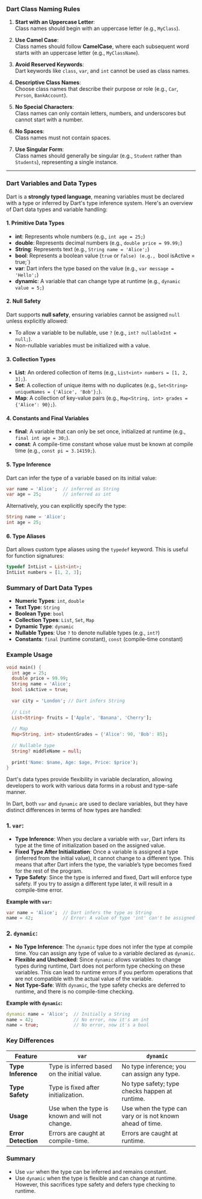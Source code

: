 ### Dart Class Naming Rules

1. **Start with an Uppercase Letter**:  
   Class names should begin with an uppercase letter (e.g., `MyClass`).

2. **Use Camel Case**:  
   Class names should follow **CamelCase**, where each subsequent word starts with an uppercase letter (e.g., `MyClassName`).

3. **Avoid Reserved Keywords**:  
   Dart keywords like `class`, `var`, and `int` cannot be used as class names.

4. **Descriptive Class Names**:  
   Choose class names that describe their purpose or role (e.g., `Car`, `Person`, `BankAccount`).

5. **No Special Characters**:  
   Class names can only contain letters, numbers, and underscores but cannot start with a number.

6. **No Spaces**:  
   Class names must not contain spaces.

7. **Use Singular Form**:  
   Class names should generally be singular (e.g., `Student` rather than `Students`), representing a single instance.

---

### Dart Variables and Data Types

Dart is a **strongly typed language**, meaning variables must be declared with a type or inferred by Dart's type inference system. Here's an overview of Dart data types and variable handling:

#### 1. **Primitive Data Types**

- **int**: Represents whole numbers (e.g., `int age = 25;`)
- **double**: Represents decimal numbers (e.g., `double price = 99.99;`)
- **String**: Represents text (e.g., `String name = 'Alice';`)
- **bool**: Represents a boolean value (`true` or `false) (e.g., `bool isActive = true;`)
- **var**: Dart infers the type based on the value (e.g., `var message = 'Hello';`)
- **dynamic**: A variable that can change type at runtime (e.g., `dynamic value = 5;`)

#### 2. **Null Safety**

Dart supports **null safety**, ensuring variables cannot be assigned `null` unless explicitly allowed:

- To allow a variable to be nullable, use `?` (e.g., `int? nullableInt = null;`).
- Non-nullable variables must be initialized with a value.

#### 3. **Collection Types**

- **List**: An ordered collection of items (e.g., `List<int> numbers = [1, 2, 3];`).
- **Set**: A collection of unique items with no duplicates (e.g., `Set<String> uniqueNames = {'Alice', 'Bob'};`).
- **Map**: A collection of key-value pairs (e.g., `Map<String, int> grades = {'Alice': 90};`).

#### 4. **Constants and Final Variables**

- **final**: A variable that can only be set once, initialized at runtime (e.g., `final int age = 30;`).
- **const**: A compile-time constant whose value must be known at compile time (e.g., `const pi = 3.14159;`).

#### 5. **Type Inference**

Dart can infer the type of a variable based on its initial value:

```dart
var name = 'Alice';  // inferred as String
var age = 25;        // inferred as int
```

Alternatively, you can explicitly specify the type:

```dart
String name = 'Alice';
int age = 25;
```

#### 6. **Type Aliases**

Dart allows custom type aliases using the `typedef` keyword. This is useful for function signatures:

```dart
typedef IntList = List<int>;
IntList numbers = [1, 2, 3];
```

### Summary of Dart Data Types

- **Numeric Types**: `int`, `double`
- **Text Type**: `String`
- **Boolean Type**: `bool`
- **Collection Types**: `List`, `Set`, `Map`
- **Dynamic Type**: `dynamic`
- **Nullable Types**: Use `?` to denote nullable types (e.g., `int?`)
- **Constants**: `final` (runtime constant), `const` (compile-time constant)

### Example Usage

```dart
void main() {
  int age = 25;
  double price = 99.99;
  String name = 'Alice';
  bool isActive = true;
  
  var city = 'London'; // Dart infers String
  
  // List
  List<String> fruits = ['Apple', 'Banana', 'Cherry'];
  
  // Map
  Map<String, int> studentGrades = {'Alice': 90, 'Bob': 85};
  
  // Nullable type
  String? middleName = null;
  
  print('Name: $name, Age: $age, Price: $price');
}
```

Dart's data types provide flexibility in variable declaration, allowing developers to work with various data forms in a robust and type-safe manner.

In Dart, both `var` and `dynamic` are used to declare variables, but they have distinct differences in terms of how types are handled:

### 1. **`var`**:  
- **Type Inference**: When you declare a variable with `var`, Dart infers its type at the time of initialization based on the assigned value.  
- **Fixed Type After Initialization**: Once a variable is assigned a type (inferred from the initial value), it cannot change to a different type. This means that after Dart infers the type, the variable’s type becomes fixed for the rest of the program.  
- **Type Safety**: Since the type is inferred and fixed, Dart will enforce type safety. If you try to assign a different type later, it will result in a compile-time error.

**Example with `var`:**
```dart
var name = 'Alice';  // Dart infers the type as String
name = 42;           // Error: A value of type 'int' can't be assigned to a variable of type 'String'
```

### 2. **`dynamic`**:  
- **No Type Inference**: The `dynamic` type does not infer the type at compile time. You can assign any type of value to a variable declared as `dynamic`.  
- **Flexible and Unchecked**: Since `dynamic` allows variables to change types during runtime, Dart does not perform type checking on these variables. This can lead to runtime errors if you perform operations that are not compatible with the actual value of the variable.  
- **Not Type-Safe**: With `dynamic`, the type safety checks are deferred to runtime, and there is no compile-time checking.

**Example with `dynamic`:**
```dart
dynamic name = 'Alice';  // Initially a String
name = 42;               // No error, now it's an int
name = true;             // No error, now it's a bool
```

### Key Differences

| Feature           | `var`                                      | `dynamic`                                |
|-------------------|--------------------------------------------|------------------------------------------|
| **Type Inference** | Type is inferred based on the initial value. | No type inference; you can assign any type. |
| **Type Safety**    | Type is fixed after initialization.        | No type safety; type checks happen at runtime. |
| **Usage**          | Use when the type is known and will not change. | Use when the type can vary or is not known ahead of time. |
| **Error Detection**| Errors are caught at compile-time.         | Errors are caught at runtime.            |

### Summary
- Use `var` when the type can be inferred and remains constant.
- Use `dynamic` when the type is flexible and can change at runtime. However, this sacrifices type safety and defers type checking to runtime.
